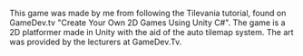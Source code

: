 This game was made by me from following the Tilevania tutorial, found on GameDev.tv "Create Your Own 2D Games Using Unity C#". The game is a 2D platformer made in Unity with the aid of the auto tilemap system. The art was provided by the lecturers at GameDev.Tv.
